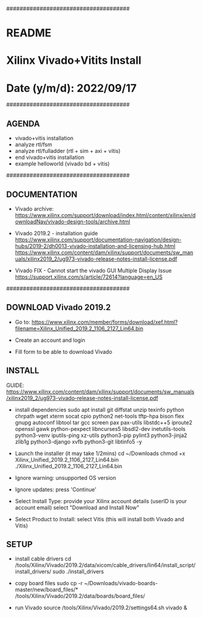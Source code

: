 #####################################
# README
# Xilinx Vivado+Vitits Install
#
# Date (y/m/d): 2022/09/17
#####################################

## AGENDA
- vivado+vitis installation
- analyze rtl/fsm
- analyze rtl/fulladder (rtl + sim + axi + vitis)
- end vivado+vitis installation
- example helloworld (vivado bd + vitis)

#####################################
## DOCUMENTATION
- Vivado archive:
	https://www.xilinx.com/support/download/index.html/content/xilinx/en/downloadNav/vivado-design-tools/archive.html

- Vivado 2019.2 - installation guide
	https://www.xilinx.com/support/documentation-navigation/design-hubs/2019-2/dh0013-vivado-installation-and-licensing-hub.html
	https://www.xilinx.com/content/dam/xilinx/support/documents/sw_manuals/xilinx2019_2/ug973-vivado-release-notes-install-license.pdf

- Vivado FIX - Cannot start the vivado GUI Multiple Display Issue
	https://support.xilinx.com/s/article/72614?language=en_US

#####################################
## DOWNLOAD Vivado 2019.2
- Go to:
	https://www.xilinx.com/member/forms/download/xef.html?filename=Xilinx_Unified_2019.2_1106_2127_Lin64.bin

- Create an account and login
- Fill form to be able to download Vivado

## INSTALL
GUIDE: https://www.xilinx.com/content/dam/xilinx/support/documents/sw_manuals/xilinx2019_2/ug973-vivado-release-notes-install-license.pdf

- install dependencies
	sudo apt install git diffstat unzip texinfo python chrpath wget xterm socat cpio python2 net-tools tftp-hpa bison flex gnupg autoconf libtool tar gcc screen pax pax-utils libstdc++5 iproute2 openssl gawk python-pexpect libncurses5 libsdl2-dev inetutils-tools python3-venv iputils-ping xz-utils python3-pip pylint3 python3-jinja2 zlib1g python3-django xvfb python3-git libtinfo5 -y

- Launch the installer (it may take 1/2mins)
	cd ~/Downloads
	chmod +x Xilinx_Unified_2019.2_1106_2127_Lin64.bin 
	./Xilinx_Unified_2019.2_1106_2127_Lin64.bin
- Ignore warning: unsupported OS version
- Ignore updates: press 'Continue'
- Select Install Type:
	provide your Xilinx account details (userID is your account email)
	select "Download and Install Now"
- Select Product to Install:
	select Vitis (this will install both Vivado and Vitis)

## SETUP
- install cable drivers
	cd /tools/Xilinx/Vivado/2019.2/data/xicom/cable_drivers/lin64/install_script/install_drivers/
	sudo ./install_drivers

- copy board files
	sudo cp -r ~/Downloads/vivado-boards-master/new/board_files/* /tools/Xilinx/Vivado/2019.2/data/boards/board_files/

- run Vivado
	source /tools/Xilinx/Vivado/2019.2/settings64.sh
	vivado &
